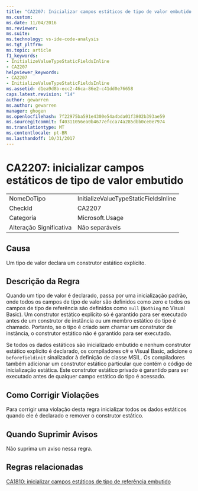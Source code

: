 ```yaml
---
title: "CA2207: Inicializar campos estáticos de tipo de valor embutido | Microsoft Docs"
ms.custom: 
ms.date: 11/04/2016
ms.reviewer: 
ms.suite: 
ms.technology: vs-ide-code-analysis
ms.tgt_pltfrm: 
ms.topic: article
f1_keywords:
- InitializeValueTypeStaticFieldsInline
- CA2207
helpviewer_keywords:
- CA2207
- InitializeValueTypeStaticFieldsInline
ms.assetid: d1ea9d8b-ecc2-46ca-86e2-c41dd0e76658
caps.latest.revision: "14"
author: gewarren
ms.author: gewarren
manager: ghogen
ms.openlocfilehash: 7f22975ba591e4300e54a4bda01f3802b393ae59
ms.sourcegitcommit: f40311056ea0b4677efcca74a285dbb0ce0e7974
ms.translationtype: MT
ms.contentlocale: pt-BR
ms.lasthandoff: 10/31/2017
---
```

# <a name="ca2207-initialize-value-type-static-fields-inline"></a>CA2207: inicializar campos estáticos de tipo de valor embutido
|||  
|-|-|  
|NomeDoTipo|InitializeValueTypeStaticFieldsInline|  
|CheckId|CA2207|  
|Categoria|Microsoft.Usage|  
|Alteração Significativa|Não separáveis|  
  
## <a name="cause"></a>Causa  
 Um tipo de valor declara um construtor estático explícito.  
  
## <a name="rule-description"></a>Descrição da Regra  
 Quando um tipo de valor é declarado, passa por uma inicialização padrão, onde todos os campos de tipo de valor são definidos como zero e todos os campos de tipo de referência são definidos como `null` (`Nothing` no Visual Basic). Um construtor estático explícito só é garantido para ser executado antes de um construtor de instância ou um membro estático do tipo é chamado. Portanto, se o tipo é criado sem chamar um construtor de instância, o construtor estático não é garantido para ser executado.  
  
 Se todos os dados estáticos são inicializado embutido e nenhum construtor estático explícito é declarado, os compiladores c# e Visual Basic, adicione o `beforefieldinit` sinalizador à definição de classe MSIL. Os compiladores também adicionar um construtor estático particular que contém o código de inicialização estática. Este construtor estático privado é garantido para ser executado antes de qualquer campo estático do tipo é acessado.  
  
## <a name="how-to-fix-violations"></a>Como Corrigir Violações  
 Para corrigir uma violação desta regra inicializar todos os dados estáticos quando ele é declarado e remover o construtor estático.  
  
## <a name="when-to-suppress-warnings"></a>Quando Suprimir Avisos  
 Não suprima um aviso nessa regra.  
  
## <a name="related-rules"></a>Regras relacionadas  
 [CA1810: inicializar campos estáticos de tipo de referência embutido](../code-quality/ca1810-initialize-reference-type-static-fields-inline.md)
